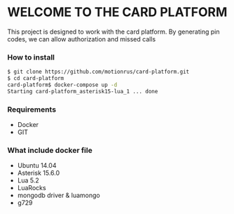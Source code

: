 # WELCOME TO THE CARD PLATFORM

This project is designed to work with the card platform. By generating pin codes, we can allow authorization and missed calls

### How to install
```bash
$ git clone https://github.com/motionrus/card-platform.git
$ cd card-platform
card-platform$ docker-compose up -d
Starting card-platform_asterisk15-lua_1 ... done
```


### Requirements
+ Docker
+ GIT

### What include docker file
+ Ubuntu 14.04
+ Asterisk 15.6.0
+ Lua 5.2
+ LuaRocks
+ mongodb driver & luamongo
+ g729